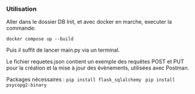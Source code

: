 ### Utilisation

Aller dans le dossier DB Init, et avec docker en marche, executer la commande:

```docker compose up --build```

Puis il suffit de lancer main.py via un terminal.



Le fichier requetes.json contient un exemple des requêtes POST et PUT pour la création et la mise à jour des évènements, utilisées avec Postman.

Packages nécessaires : 
```pip install flask_sqlalchemy ```
```pip install psycopg2-binary```
